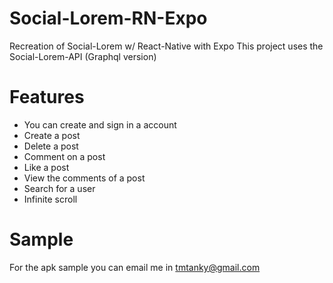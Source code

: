 # Social-Lorem-RN-Expo

Recreation of Social-Lorem w/ React-Native with Expo
This project uses the Social-Lorem-API (Graphql version)

# Features

- You can create and sign in a account
- Create a post
- Delete a post
- Comment on a post
- Like a post
- View the comments of a post
- Search for a user
- Infinite scroll

# Sample

For the apk sample you can email me in tmtanky@gmail.com
